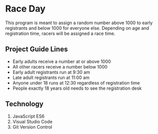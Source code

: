 # Race Day
This program is meant to assign a random number above 1000 to early registrants and below 1000 for everyone else. Depending on age and registration time, racers will be assigned a race time.
## Project Guide Lines 
* Early adults receive a number at or above 1000
* All other racers receive a number below 1000
* Early adult registrants run at 9:30 am 
* Late adult registrants run at 11:00 am 
* Anyone under 18 runs at 12:30 regardless of registration time 
* People exactly 18 years old needs to see the registration desk
## Technology 
1. JavaScript ES6
2. Visual Studio Code 
3. Git Version Control
